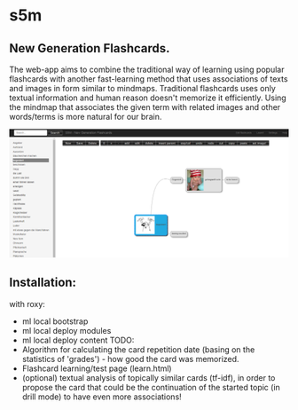 # s5m
## New Generation Flashcards. 

The web-app aims to combine the traditional way of learning using popular flashcards with another fast-learning method that uses associations of texts and images in form similar to mindmaps.
Traditional flashcards uses only textual information and human reason doesn't memorize it efficiently. Using the mindmap that associates the given term with related images and other words/terms is more natural for our brain.

![screenshot](screenshot1.png)

## Installation:
with roxy:
- ml local bootstrap
- ml local deploy modules
- ml local deploy content
TODO:
- Algorithm for calculating the card repetition date (basing on the statistics of 'grades') - how good the card was memorized.
- Flashcard learning/test page (learn.html)
- (optional) textual analysis of topically similar cards (tf-idf), in order to propose the card that could be the continuation of the started topic (in drill mode) to have even more associations!
